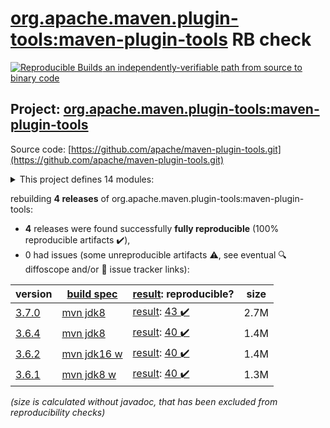 [org.apache.maven.plugin-tools:maven-plugin-tools](https://search.maven.org/artifact/org.apache.maven.plugin-tools/maven-plugin-tools/) RB check
=======

[![Reproducible Builds](https://reproducible-builds.org/images/logos/rb.svg) an independently-verifiable path from source to binary code](https://reproducible-builds.org/)

## Project: [org.apache.maven.plugin-tools:maven-plugin-tools](https://search.maven.org/artifact/org.apache.maven.plugin-tools/maven-plugin-tools/)

Source code: [https://github.com/apache/maven-plugin-tools.git](https://github.com/apache/maven-plugin-tools.git)

<details><summary>This project defines 14 modules:</summary>

* [org.apache.maven.plugin-tools:maven-plugin-annotations](https://search.maven.org/artifact/org.apache.maven.plugin-tools/maven-plugin-annotations/)
* [org.apache.maven.plugin-tools:maven-plugin-tools](https://search.maven.org/artifact/org.apache.maven.plugin-tools/maven-plugin-tools/)
* [org.apache.maven.plugin-tools:maven-plugin-tools-annotations](https://search.maven.org/artifact/org.apache.maven.plugin-tools/maven-plugin-tools-annotations/)
* [org.apache.maven.plugin-tools:maven-plugin-tools-ant](https://search.maven.org/artifact/org.apache.maven.plugin-tools/maven-plugin-tools-ant/)
* [org.apache.maven.plugin-tools:maven-plugin-tools-api](https://search.maven.org/artifact/org.apache.maven.plugin-tools/maven-plugin-tools-api/)
* [org.apache.maven.plugin-tools:maven-plugin-tools-beanshell](https://search.maven.org/artifact/org.apache.maven.plugin-tools/maven-plugin-tools-beanshell/)
* [org.apache.maven.plugin-tools:maven-plugin-tools-generators](https://search.maven.org/artifact/org.apache.maven.plugin-tools/maven-plugin-tools-generators/)
* [org.apache.maven.plugin-tools:maven-plugin-tools-java](https://search.maven.org/artifact/org.apache.maven.plugin-tools/maven-plugin-tools-java/)
* [org.apache.maven.plugin-tools:maven-plugin-tools-model](https://search.maven.org/artifact/org.apache.maven.plugin-tools/maven-plugin-tools-model/)
* [org.apache.maven.plugin-tools:maven-script](https://search.maven.org/artifact/org.apache.maven.plugin-tools/maven-script/)
* [org.apache.maven.plugin-tools:maven-script-ant](https://search.maven.org/artifact/org.apache.maven.plugin-tools/maven-script-ant/)
* [org.apache.maven.plugin-tools:maven-script-beanshell](https://search.maven.org/artifact/org.apache.maven.plugin-tools/maven-script-beanshell/)
* [org.apache.maven.plugins:maven-plugin-plugin](https://search.maven.org/artifact/org.apache.maven.plugins/maven-plugin-plugin/)
* [org.apache.maven.plugins:maven-plugin-report-plugin](https://search.maven.org/artifact/org.apache.maven.plugins/maven-plugin-report-plugin/)
</details>

rebuilding **4 releases** of org.apache.maven.plugin-tools:maven-plugin-tools:
- **4** releases were found successfully **fully reproducible** (100% reproducible artifacts :heavy_check_mark:),
- 0 had issues (some unreproducible artifacts :warning:, see eventual :mag: diffoscope and/or :memo: issue tracker links):

| version | [build spec](/BUILDSPEC.md) | [result](https://reproducible-builds.org/docs/jvm/): reproducible? | size |
| -- | --------- | ------ | -- |
| [3.7.0](https://search.maven.org/artifact/org.apache.maven.plugin-tools/maven-plugin-tools/3.7.0/pom) | [mvn jdk8](maven-plugin-tools-3.7.0.buildspec) | [result](maven-plugin-tools-3.7.0.buildinfo): [43 :heavy_check_mark: ](maven-plugin-tools-3.7.0.buildcompare) | 2.7M |
| [3.6.4](https://search.maven.org/artifact/org.apache.maven.plugin-tools/maven-plugin-tools/3.6.4/pom) | [mvn jdk8](maven-plugin-tools-3.6.4.buildspec) | [result](maven-plugin-tools-3.6.4.buildinfo): [40 :heavy_check_mark: ](maven-plugin-tools-3.6.4.buildcompare) | 1.4M |
| [3.6.2](https://search.maven.org/artifact/org.apache.maven.plugin-tools/maven-plugin-tools/3.6.2/pom) | [mvn jdk16 w](maven-plugin-tools-3.6.2.buildspec) | [result](maven-plugin-tools-3.6.2.buildinfo): [40 :heavy_check_mark: ](maven-plugin-tools-3.6.2.buildcompare) | 1.4M |
| [3.6.1](https://search.maven.org/artifact/org.apache.maven.plugin-tools/maven-plugin-tools/3.6.1/pom) | [mvn jdk8 w](maven-plugin-tools-3.6.1.buildspec) | [result](maven-plugin-tools-3.6.1.buildinfo): [40 :heavy_check_mark: ](maven-plugin-tools-3.6.1.buildcompare) | 1.3M |

<i>(size is calculated without javadoc, that has been excluded from reproducibility checks)</i>
